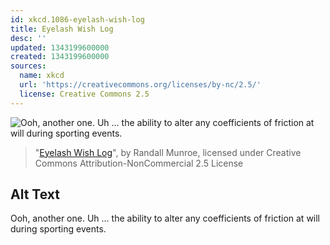 ```yaml
---
id: xkcd.1086-eyelash-wish-log
title: Eyelash Wish Log
desc: ''
updated: 1343199600000
created: 1343199600000
sources:
  name: xkcd
  url: 'https://creativecommons.org/licenses/by-nc/2.5/'
  license: Creative Commons 2.5
---
```

![Ooh, another one. Uh ... the ability to alter any coefficients of friction at will during sporting events.](https://imgs.xkcd.com/comics/eyelash_wish_log.png)
> "[Eyelash Wish Log](https://xkcd.com/1086/)", by Randall Munroe, licensed under Creative Commons Attribution-NonCommercial 2.5 License

## Alt Text
Ooh, another one. Uh ... the ability to alter any coefficients of friction at will during sporting events.
